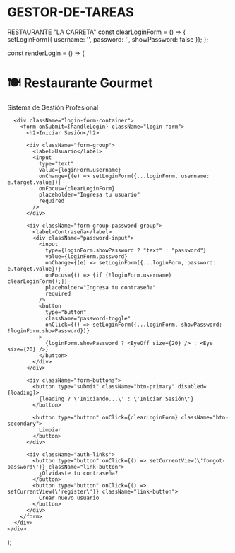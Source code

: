 # GESTOR-DE-TAREAS
RESTAURANTE   "LA CARRETA"
const clearLoginForm = () => {
    setLoginForm({ username: \'\', password: \'\', showPassword: false });
  };

  const renderLogin = () => (
    <div className="login-container">
      <div className="restaurant-hero">
        <div className="hero-content">
          <h1>🍽️ Restaurante Gourmet</h1>
          <p>Sistema de Gestión Profesional</p>
        </div>
      </div>
      
      <div className="login-form-container">
        <form onSubmit={handleLogin} className="login-form">
          <h2>Iniciar Sesión</h2>
          
          <div className="form-group">
            <label>Usuario</label>
            <input
              type="text"
              value={loginForm.username}
              onChange={(e) => setLoginForm({...loginForm, username: e.target.value})}
              onFocus={clearLoginForm}
              placeholder="Ingresa tu usuario"
              required
            />
          </div>
          
          <div className="form-group password-group">
            <label>Contraseña</label>
            <div className="password-input">
              <input
                type={loginForm.showPassword ? "text" : "password"}
                value={loginForm.password}
                onChange={(e) => setLoginForm({...loginForm, password: e.target.value})}
                onFocus={() => {if (!loginForm.username) clearLoginForm();}}
                placeholder="Ingresa tu contraseña"
                required
              />
              <button
                type="button"
                className="password-toggle"
                onClick={() => setLoginForm({...loginForm, showPassword: !loginForm.showPassword})}
              >
                {loginForm.showPassword ? <EyeOff size={20} /> : <Eye size={20} />}
              </button>
            </div>
          </div>
          
          <div className="form-buttons">
            <button type="submit" className="btn-primary" disabled={loading}>
              {loading ? \'Iniciando...\' : \'Iniciar Sesión\'}
            </button>
            
            <button type="button" onClick={clearLoginForm} className="btn-secondary">
              Limpiar
            </button>
          </div>
          
          <div className="auth-links">
            <button type="button" onClick={() => setCurrentView(\'forgot-password\')} className="link-button">
              ¿Olvidaste tu contraseña?
            </button>
            <button type="button" onClick={() => setCurrentView(\'register\')} className="link-button">
              Crear nuevo usuario
            </button>
          </div>
        </form>
      </div>
    </div>
  );
